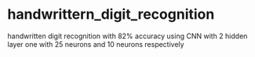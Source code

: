 # handwrittern_digit_recognition
handwritten digit recognition with 82% accuracy using CNN with 2 hidden layer one with 25 neurons and 10 neurons respectively

